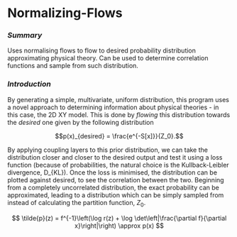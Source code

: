 # Normalizing-Flows
### *Summary*
Uses normalising flows to flow to desired probability distribution approximating physical theory. Can be used to determine correlation functions and sample from such distribution.

### *Introduction*
By generating a simple, multivariate, uniform distribution, this program uses a novel approach to determining information about physical theories - in this case, the 2D XY model. This is done by *flowing* this distribution towards the *desired* one given by the following distribution

$$p(x)_{desired} = \frac{e^{-S[x]}}{Z_0}.$$

By applying coupling layers to this prior distribution, we can take the distribution closer and closer to the desired output and test it using a loss function (because of probabilities, the natural choice is the Kullback-Leibler divergence, D_{KL}). Once the loss is minimised, the distribution can be plotted against desired, to see the correlation between the two. Beginning from a completely uncorrelated distribution, the exact probability can be approximated, leading to a distribution which can be simply sampled from instead of calculating the partition function, $Z_0$.

$$
\tilde{p}(z) = f^{-1}\left(\log r(z) + \log \det\left|\frac{\partial f}{\partial x}\right|\right) \approx p(x)
$$
